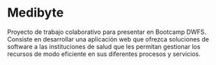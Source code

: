 # Medibyte
Proyecto de trabajo colaborativo para presentar en Bootcamp DWFS. Consiste en desarrollar una aplicación web que ofrezca soluciones de software a las instituciones de salud que les permitan gestionar los recursos de modo eficiente en sus diferentes procesos y servicios.
